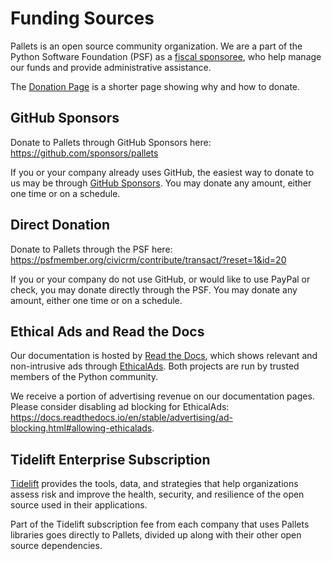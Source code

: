 # Funding Sources

Pallets is an open source community organization. We are a part of the Python
Software Foundation (PSF) as a [fiscal sponsoree][], who help manage our funds
and provide administrative assistance.

[fiscal sponsoree]: https://www.python.org/psf/fiscal-sponsorees/

The [Donation Page](donate.md) is a shorter page showing why and how to donate.

## GitHub Sponsors

Donate to Pallets through GitHub Sponsors here:
https://github.com/sponsors/pallets

If you or your company already uses GitHub, the easiest way to donate to us may
be through [GitHub Sponsors][]. You may donate any amount, either one time or on
a schedule.

[GitHub Sponsors]: https://github.com/sponsors

## Direct Donation

Donate to Pallets through the PSF here:
https://psfmember.org/civicrm/contribute/transact/?reset=1&id=20

If you or your company do not use GitHub, or would like to use PayPal or check,
you may donate directly through the PSF. You may donate any amount, either one
time or on a schedule.

## Ethical Ads and Read the Docs

Our documentation is hosted by [Read the Docs][], which shows relevant and
non-intrusive ads through [EthicalAds][]. Both projects are run by trusted
members of the Python community.

We receive a portion of advertising revenue on our documentation pages.
Please consider disabling ad blocking for EthicalAds:
https://docs.readthedocs.io/en/stable/advertising/ad-blocking.html#allowing-ethicalads.

[Read the Docs]: https://readthedocs.org
[EthicalAds]: https://www.ethicalads.io/advertising-vision/

## Tidelift Enterprise Subscription

[Tidelift][] provides the tools, data, and strategies that help organizations
assess risk and improve the health, security, and resilience of the open source
used in their applications.

Part of the Tidelift subscription fee from each company that uses Pallets
libraries goes directly to Pallets, divided up along with their other open
source dependencies.

[Tidelift]: https://tidelift.com
